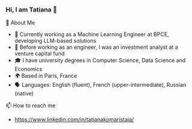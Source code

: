 ### Hi, I am Tatiana 👋

👩 About Me
* 🔧 Currently working as a Machine Learning Engineer at BPCE, developing LLM-based solutions
* 💼 Before working as an engineer, I was an investment analyst at a venture capital fund
* 🎓 I have university degrees in Computer Science, Data Science and Economics
* 🌍 Based in Paris, France
* 🗣️ Languages: English (fluent), French (upper-intermediate), Russian (native)

📫 How to reach me
* https://www.linkedin.com/in/tatianakomaristaia/ 
